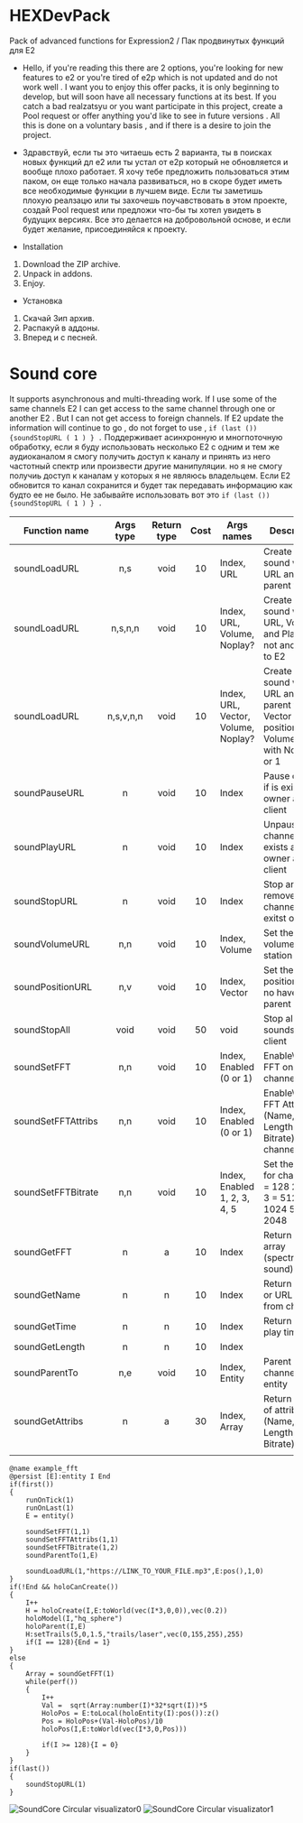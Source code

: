 # HEXDevPack
Pack of advanced functions for Expression2 / Пак продвинутых функций для Е2

* Hello, if you're reading this there are 2 options, you're looking for new features to e2 or you're tired of e2p which is not updated and do not work well .
I want you to enjoy this offer packs, it is only beginning to develop, but will soon have all necessary functions at its best.
If you catch a bad realzatsyu or you want participate in this project, create a Pool request or offer anything you'd like to see in future versions .
All this is done on a voluntary basis , and if there is a desire to join the project.

* Здравствуй, если ты это читаешь есть 2 варианта, ты в поисках новых функций дл е2 или ты устал от е2p который не обновляется и вообще плохо работает.
Я хочу тебе предложить пользоваться этим паком, он еще только начала развиваться, но в скоре будет иметь все необходимые функции в лучшем виде.
Если ты заметишь плохую реалзацю или ты захочешь поучавствовать в этом проекте, создай Pool request или предложи что-бы ты хотел увидеть в будущих версиях.
Все это делается на добровольной основе, и если будет желание, присоединяйся к проекту.

* Installation

1. Download the ZIP archive.
2. Unpack in addons.
3. Enjoy.

* Установка

1. Скачай Зип архив.
2. Распакуй в аддоны.
3. Вперед и с песней.

# Sound core

It supports asynchronous and multi-threading work. If I use some of the same channels E2 I can get access to the same channel through one or another E2 . But I can not get access to foreign channels. If E2 update the information will continue to go , do not forget to use , ``` if (last ()) {soundStopURL ( 1 ) } . ```
Поддерживает асинхронную и многпоточную обработку, если я буду использовать несколько Е2 с одним и тем же аудиоканалом я смогу получить доступ к каналу и принять из него частотный спектр или произвести другие манипуляции. но я не смогу получиь доступ к каналам у которых я не являюсь владельцем. Если Е2 обновится то канал сохранится и будет так передавать информацию как будто ее не было. Не забывайте использовать вот это ``` if (last ()) {soundStopURL ( 1 ) } . ```

| Function name      | Args type | Return type | Cost | Args names                          | Description                                                                                |
|--------------------|:---------:|:-----------:|:----:|-------------------------------------|--------------------------------------------------------------------------------------------|
| soundLoadURL       |    n,s    |     void    |  10  | Index, URL                          | Create new sound with URL and parent to E2                                                 |
| soundLoadURL       |  n,s,n,n  |     void    |  10  | Index, URL, Volume, Noplay?         | Create new sound with URL, Volume and Play or not and parent to E2                         |
| soundLoadURL       | n,s,v,n,n |     void    |  10  | Index, URL, Vector, Volume, Noplay? | Create new sound with URL and parent to E2, Vector position, Volume and with Noplay 0 or 1 |
| soundPauseURL      |     n     |     void    |  10  | Index                               | Pause channel if is exists and owner as client                                             |
| soundPlayURL       |     n     |     void    |  10  | Index                               | Unpause\Play channel if is exists and owner as client                                      |
| soundStopURL       |     n     |     void    |  10  | Index                               | Stop and remove channel if is exitst on client                                             |
| soundVolumeURL     |    n,n    |     void    |  10  | Index, Volume                       | Set the volume for station                                                                 |
| soundPositionURL   |    n,v    |     void    |  10  | Index, Vector                       | Set the station position if is no have parent entity                                       |
| soundStopAll       |    void   |     void    |  50  | void                                | Stop all sounds on client                                                                  |
| soundSetFFT        |    n,n    |     void    |  10  | Index, Enabled (0 or 1)             | Enable\Disable FFT on channel.                                                             |
| soundSetFFTAttribs |    n,n    |     void    |  10  | Index, Enabled (0 or 1)             | Enable\Disable FFT Attributes (Name, Time, Length, Bitrate) on channel.                    |
| soundSetFFTBitrate |    n,n    |     void    |  10  | Index, Enabled 1, 2, 3, 4, 5        | Set the bitrate for channel 1 = 128 2 = 256 3 = 512 4 = 1024 5 = 2048                      |
| soundGetFFT        |     n     |      a      |  10  | Index                               | Return the FFT array (spectrum of sound)                                                   |
| soundGetName       |     n     |      n      |  10  | Index                               | Return name or URL link from channel                                                       |
| soundGetTime       |     n     |      n      |  10  | Index                               | Return current play time                                                                   |
| soundGetLength     |     n     |      n      |  10  | Index                               |                                                                                            |
| soundParentTo      |    n,e    |     void    |  10  | Index, Entity                       | Parent channel to entity                                                                   |
| soundGetAttribs    |     n     |      a      |  30  | Index, Array                        | Return array of attribs (Name, Time, Length, Bitrate)                                      |
|                    |           |             |      |                                     |                                                                                            |

```
@name example_fft
@persist [E]:entity I End
if(first())
{
    runOnTick(1)
    runOnLast(1)
    E = entity()
    
    soundSetFFT(1,1)
    soundSetFFTAttribs(1,1)
    soundSetFFTBitrate(1,2)
    soundParentTo(1,E)
    
    soundLoadURL(1,"https://LINK_TO_YOUR_FILE.mp3",E:pos(),1,0)
}
if(!End && holoCanCreate())
{ 
    I++
    H = holoCreate(I,E:toWorld(vec(I*3,0,0)),vec(0.2))
    holoModel(I,"hq_sphere")
    holoParent(I,E)    
    H:setTrails(5,0,1.5,"trails/laser",vec(0,155,255),255)
    if(I == 128){End = 1}
}
else
{
    Array = soundGetFFT(1)
    while(perf())
    {
        I++       
        Val =  sqrt(Array:number(I)*32*sqrt(I))*5
        HoloPos = E:toLocal(holoEntity(I):pos()):z()
        Pos = HoloPos+(Val-HoloPos)/10       
        holoPos(I,E:toWorld(vec(I*3,0,Pos)))
        
        if(I >= 128){I = 0}
    }
}
if(last())
{
    soundStopURL(1)
}
```
![SoundCore Circular visualizator0](http://puu.sh/ifUBw/498b7afeb1.jpg)
![SoundCore Circular visualizator1](http://puu.sh/ifUVW/aa219f6d03.jpg)
